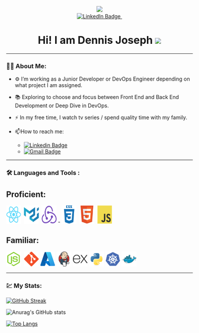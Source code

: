 <div id="header" align="center">
  <img src="https://media.giphy.com/media/M9gbBd9nbDrOTu1Mqx/giphy.gif" width="100"/>

<div id="badges">
  <a href="https://www.linkedin.com/in/dennis-joseph-reyes-436a73180" target=_blank>
    <img src="https://img.shields.io/badge/LinkedIn-blue?style=for-the-badge&logo=linkedin&logoColor=white" alt="LinkedIn Badge"/>
    <img src="https://komarev.com/ghpvc/?username=reyesdf&style=for-the-badge&color=green" alt=""/>
  </a>
</div>

<h1>
  Hi! I am Dennis Joseph
  <img src="https://media.giphy.com/media/hvRJCLFzcasrR4ia7z/giphy.gif" width="30px"/>
</h1>
</div>

---

### :man_technologist: About Me:
- :gear: I’m working as a Junior Developer or DevOps Engineer depending on what project I am assigned.

- :books: Exploring to choose and focus between Front End and Back End Development or Deep Dive in DevOps.

- :zap: In my free time, I watch tv series / spend quality time with my family.

- :mailbox:How to reach me: 
  - [![Linkedin Badge](https://img.shields.io/badge/-dj-blue?style=flat&logo=Linkedin&logoColor=white)](https://www.linkedin.com/in/dennis-joseph-reyes-436a73180)
  - [![Gmail Badge](https://img.shields.io/badge/-dj-white?style=flat&logo=Gmail&logoColor=red)](reyes.dennisjoseph@gmail.com)

---
### :hammer_and_wrench: Languages and Tools :

## Proficient:
<img src="https://github.com/devicons/devicon/blob/master/icons/react/react-original.svg" title="React" alt="React" height="50" width="40" height="40"/>&nbsp;
<img src="https://github.com/devicons/devicon/blob/master/icons/materialui/materialui-original.svg" title="Material UI" alt="Material UI" height="50" width="40" height="40"/>&nbsp;
<img src="https://github.com/devicons/devicon/blob/master/icons/redux/redux-original.svg" title="Redux" alt="Redux " height="50" width="40"/>&nbsp;-
<img src="https://github.com/devicons/devicon/blob/master/icons/css3/css3-plain-wordmark.svg"  title="CSS3" alt="CSS" height="50" width="40"/>&nbsp;
<img src="https://github.com/devicons/devicon/blob/master/icons/html5/html5-original.svg" title="HTML5" alt="HTML" height="50" width="40"/>&nbsp;
<img src="https://github.com/devicons/devicon/blob/master/icons/javascript/javascript-original.svg" title="JavaScript" alt="JavaScript" height="50" width="40"/>&nbsp;

## Familiar:
<img src="https://github.com/devicons/devicon/blob/master/icons/nodejs/nodejs-original.svg" title="NodeJS" alt="NodeJS" width="40" height="40"/>&nbsp;
<img src="https://github.com/devicons/devicon/blob/master/icons/git/git-original.svg" title="Git" alt="Git" width="40" height="40"/>
<img src="https://github.com/devicons/devicon/blob/master/icons/azure/azure-original.svg" title="Git" alt="Git" width="40" height="40"/>
<img src="https://github.com/devicons/devicon/blob/master/icons/jenkins/jenkins-original.svg" title="Git" alt="Git" width="40" height="40"/>
<img src="https://github.com/devicons/devicon/blob/master/icons/express/express-original.svg" title="Git" alt="Git" width="40" height="40"/>
<img src="https://github.com/devicons/devicon/blob/master/icons/python/python-original.svg" title="Git" alt="Git" width="40" height="40"/>
<img src="https://github.com/devicons/devicon/blob/master/icons/kubernetes/kubernetes-plain.svg" title="Git" alt="Git" width="40" height="40"/>
<img src="https://github.com/devicons/devicon/blob/master/icons/docker/docker-original.svg" title="Git" alt="Git" width="40" height="40"/>

---
### :chart: My Stats:
[![GitHub Streak](http://github-readme-streak-stats.herokuapp.com?user=reyesdf&theme=tokyonight&hide_border=true)](https://git.io/streak-stats)

![Anurag's GitHub stats](https://github-readme-stats.vercel.app/api?username=reyesdf&show_icons=true&count_private=true)

[![Top Langs](https://github-readme-stats.vercel.app/api/top-langs/?username=reyesdf)](https://github.com/anuraghazra/github-readme-stats)
